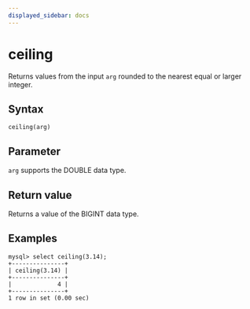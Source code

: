 ```yaml
---
displayed_sidebar: docs
---
```


# ceiling

Returns values from the input `arg` rounded to the nearest equal or larger integer.

## Syntax

```Shell
ceiling(arg)
```

## Parameter

`arg` supports the DOUBLE data type.

## Return value

Returns a value of the BIGINT data type.

## Examples

```Plain
mysql> select ceiling(3.14);
+---------------+
| ceiling(3.14) |
+---------------+
|             4 |
+---------------+
1 row in set (0.00 sec)
```
